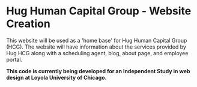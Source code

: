 # Hug Human Capital Group - Website Creation

This website will be used as a 'home base' for Hug Human Capital Group (HCG). The website will have information about the services provided by Hug HCG along with a scheduling agent, blog, about page, and employee portal.


__This code is currently being developed for an Independent Study in web design at Loyola University of Chicago.__


